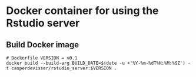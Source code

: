# Docker container for using the Rstudio server


## Build Docker image 
```{bash}
# Dockerfile VERSION = v0.1
docker build --build-arg BUILD_DATE=$(date -u +'%Y-%m-%dT%H:%M:%SZ') -t casperdevisser/rstudio_server:$VERSION . 

```